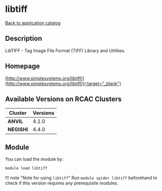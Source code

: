 # libtiff

[Back to application catalog](../app_catalog.md)

## Description

LibTIFF - Tag Image File Format (TIFF) Library and Utilities.

## Homepage

[http://www.simplesystems.org/libtiff/](http://www.simplesystems.org/libtiff/){:target="_blank"}

## Available Versions on RCAC Clusters

|Cluster|Versions|
|---|---|
**ANVIL**|4.1.0
**NEGISHI**|4.4.0

## Module

You can load the module by:

```bash
module load libtiff
```

!!! note "Note for using `libtiff`"
    Run `module spider libtiff` beforehand to check if this version requires any prerequisite modules.
